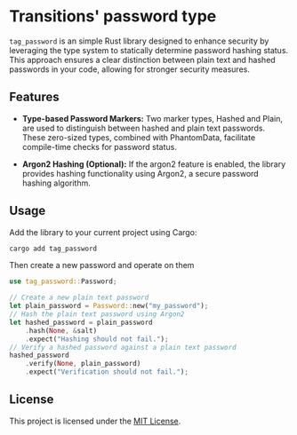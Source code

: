 # Transitions' password type

`tag_password` is an simple Rust library designed to enhance security by leveraging the type system to statically determine password hashing status. This approach ensures a clear distinction between plain text and hashed passwords in your code, allowing for stronger security measures.

## Features

- **Type-based Password Markers:** Two marker types, Hashed and Plain, are used to distinguish between hashed and plain text passwords. These zero-sized types, combined with PhantomData, facilitate compile-time checks for password status.

- **Argon2 Hashing (Optional):** If the argon2 feature is enabled, the library provides hashing functionality using Argon2, a secure password hashing algorithm.

## Usage

Add the library to your current project using Cargo:
```sh
cargo add tag_password
```

Then create a new password and operate on them
```rust
use tag_password::Password;

// Create a new plain text password
let plain_password = Password::new("my_password");
// Hash the plain text password using Argon2
let hashed_password = plain_password
    .hash(None, &salt)
    .expect("Hashing should not fail.");
// Verify a hashed password against a plain text password
hashed_password
    .verify(None, plain_password)
    .expect("Verification should not fail.");
```

## License

This project is licensed under the [MIT License](LICENSE).
